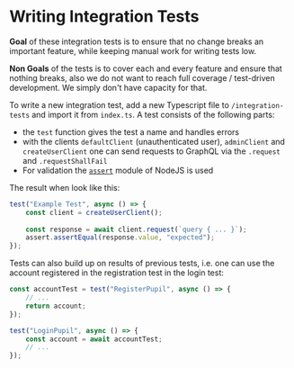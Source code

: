 # Writing Integration Tests

**Goal** of these integration tests is to ensure that no change breaks an important feature, while keeping manual work for writing tests low.

**Non Goals** of the tests is to cover each and every feature and ensure that nothing breaks, also we do not want to reach full coverage / test-driven development. We simply don't have capacity for that.


To write a new integration test, add a new Typescript file to `/integration-tests` and import it from `index.ts`.
A test consists of the following parts:
- the `test` function gives the test a name and handles errors
- with the clients `defaultClient` (unauthenticated user), `adminClient` and `createUserClient` one can send requests to GraphQL via the `.request` and `.requestShallFail`
- For validation the [`assert`](https://nodejs.org/api/assert.html) module of NodeJS is used

The result when look like this:

```ts
test("Example Test", async () => {
    const client = createUserClient();
    
    const response = await client.request(`query { ... }`);
    assert.assertEqual(response.value, "expected");
});
```

Tests can also build up on results of previous tests, i.e. one can use the account registered in the registration test in the login test:

```ts
const accountTest = test("RegisterPupil", async () => {
    // ...
    return account;
});

test("LoginPupil", async () => {
    const account = await accountTest;
    // ...
});
```